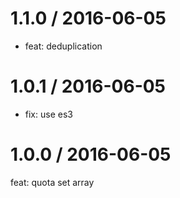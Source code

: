 
1.1.0 / 2016-06-05
==================

  * feat: deduplication

1.0.1 / 2016-06-05
==================

  * fix: use es3

1.0.0 / 2016-06-05
==================

feat: quota set array
